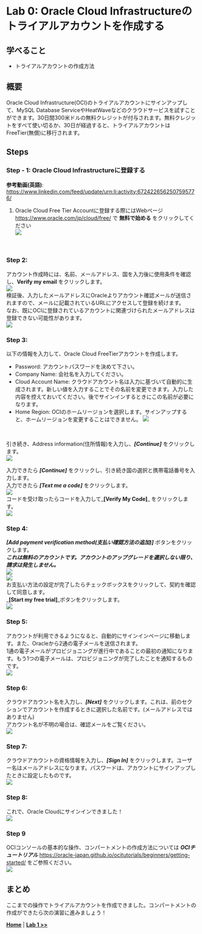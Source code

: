 # Lab 0: Oracle Cloud Infrastructureのトライアルアカウントを作成する

## 学べること

- トライアルアカウントの作成方法

## 概要

Oracle Cloud Infrastructure(OCI)のトライアルアカウントにサインアップして、MySQL Database ServiceやHeatWaveなどのクラウドサービスを試すことができます。30日間300米ドルの無料クレジットが付与されます。無料クレジットをすべて使い切るか、30日が経過すると、トライアルアカウントはFreeTier(無償)に移行されます。

## Steps

### **Step - 1:** Oracle Cloud Infrastructureに登録する

**参考動画(英語)**: https://www.linkedin.com/feed/update/urn:li:activity:6724226562507595776/
1. Oracle Cloud Free Tier Accountに登録する際にはWebページ https://www.oracle.com/jp/cloud/free/ で **無料で始める** をクリックしてください </br>
![](./images/account0.png)
</br>

### **Step 2:**
アカウント作成時には、名前、メールアドレス、国を入力後に使用条件を確認し、**Verify my email** をクリックします。</br>
![](./images/account1.png)
</br>
検証後、入力したメールアドレスにOracleよりアカウント確認メールが送信されますので、メールに記載されているURLにアクセスして登録を続けます。</br>
なお、既にOCIに登録されているアカウントに関連づけられたメールアドレスは登録できない可能性があります。
</br>
![](./images/account4.png)
</br>

### **Step 3:**
以下の情報を入力して、Oracle Cloud FreeTierアカウントを作成します。
- Password: アカウントパスワードを決めて下さい。
- Company Name: 会社名を入力してください。
- Cloud Account Name: クラウドアカウント名は入力に基づいて自動的に生成されます。新しい値を入力することでその名前を変更できます。入力した内容を控えておいてください。後でサインインするときにこの名前が必要になります。
- Home Region: OCIのホームリージョンを選択します。サインアップすると、ホームリージョンを変更することはできません。
![](./images/account5.png)
</br>

引き続き、Address information(住所情報)を入力し、_**[Continue]**_ をクリックします。
</br>
![](./images/account6.png)
</br>

入力できたら _**[Continue]**_ をクリックし、引き続き国の選択と携帯電話番号を入力します。</br>
入力できたら _**[Text me a code]**_ をクリックします。</br>
![](./images/account7.png)
</br>
コードを受け取ったらコードを入力して_**[Verify My Code]**_ をクリックします。
</br>
![](./images/account8.png)
</br>

### **Step 4:**
_**[Add payment verification method(支払い確認方法の追加)]**_ ボタンをクリックします。</br>
_**これは無料のアカウントです。アカウントのアップグレードを選択しない限り、請求は発生しません。**_</br>
![](./images/account9.png)
</br>
![](./images/account10.png)
</br>
お支払い方法の設定が完了したらチェックボックスをクリックして、契約を確認して同意します。</br>
_**[Start my free trial]**_ボタンをクリックします。</br>
![](./images/account11.png)
</br>

### **Step 5:**
アカウントが利用できるようになると、自動的にサインインページに移動します。また、Oracleから2通の電子メールを送信されます。</br>
1通の電子メールがプロビジョニングが進行中であることの最初の通知になります。もう1つの電子メールは、プロビジョニングが完了したことを通知するものです。</br>
![](./images/account12.png)
</br>

### **Step 6:**
クラウドアカウント名を入力し、_**[Next]**_ をクリックします。これは、前のセクションでアカウントを作成するときに選択した名前です。(メールアドレスではありません)</br>
アカウント名が不明の場合は、確認メールをご覧ください。</br>
![](./images/account14.png)
</br>

### **Step 7:**
クラウドアカウントの資格情報を入力し、_**[Sign In]**_ をクリックします。ユーザー名はメールアドレスになります。パスワードは、アカウントにサインアップしたときに設定したものです。</br>
![](./images/account15.png)
</br>

### **Step 8:**
これで、Oracle Cloudにサインインできました！
</br>
![](./images/account16.png)
</br>

### **Step 9**
OCIコンソールの基本的な操作、コンパートメントの作成方法については _**OCIチュートリアル**_ https://oracle-japan.github.io/ocitutorials/beginners/getting-started/ をご参照ください。 </br>
![](./images/account17.png)
</br>

## まとめ

ここまでの操作でトライアルアカウントを作成できました。コンパートメントの作成ができたら次の演習に進みましょう！

**[Home](../README.md)** | **[Lab 1 >>](../Lab1/README.md)**
